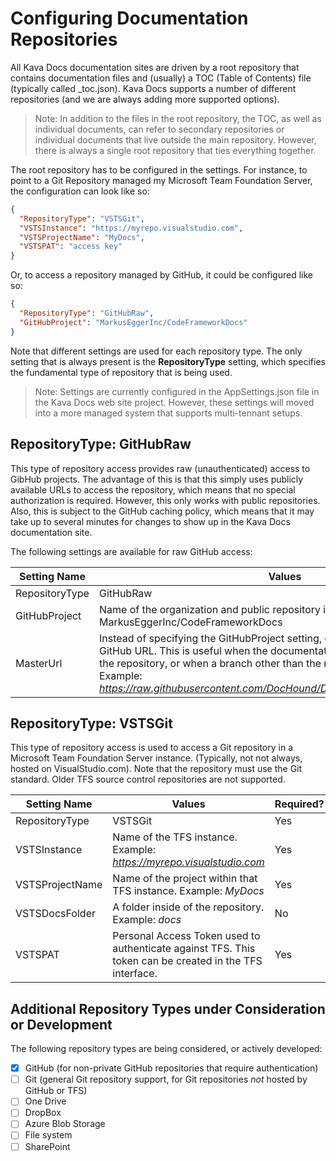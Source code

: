 # Configuring Documentation Repositories

All Kava Docs documentation sites are driven by a root repository that contains documentation files and (usually) a TOC (Table of Contents) file (typically called _toc.json). Kava Docs supports a number of different repositories (and we are always adding more supported options). 

> Note: In addition to the files in the root repository, the TOC, as well as individual documents, can refer to secondary repositories or individual documents that live outside the main repository. However, there is always a single root repository that ties everything together.

The root repository has to be configured in the settings. For instance, to point to a Git Repository managed my Microsoft Team Foundation Server, the configuration can look like so:

```json
{
  "RepositoryType": "VSTSGit",
  "VSTSInstance": "https://myrepo.visualstudio.com",
  "VSTSProjectName": "MyDocs",
  "VSTSPAT": "access key"
}
```

Or, to access a repository managed by GitHub, it could be configured like so:

```json
{
  "RepositoryType": "GitHubRaw",
  "GitHubProject": "MarkusEggerInc/CodeFrameworkDocs"
}
```

Note that different settings are used for each repository type. The only setting that is always present is the **RepositoryType** setting, which specifies the fundamental type of repository that is being used.

> Note: Settings are currently configured in the AppSettings.json file in the Kava Docs web site project. However, these settings will moved into a more managed system that supports multi-tennant setups.

## RepositoryType: GitHubRaw

This type of repository access provides raw (unauthenticated) access to GibHub projects. The advantage of this is that this simply uses publicly available URLs to access the repository, which means that no special authorization is required. However, this only works with public repositories. Also, this is subject to the GitHub caching policy, which means that it may take up to several minutes for changes to show up in the Kava Docs documentation site.

The following settings are available for raw GitHub access:



| Setting Name   | Values                                   | Required? |
|----------------|------------------------------------------|-----------|
| RepositoryType | GitHubRaw                                | Yes       |
| GitHubProject  | Name of the organization and public repository in GitHub. Example: MarkusEggerInc/CodeFrameworkDocs | No        |
| MasterUrl      | Instead of specifying the GitHubProject setting, one can specify a full raw GitHub URL. This is useful when the documentation starts as a sub-folder of the repository, or when a branch other than the master branch is desired. Example: *https://raw.githubusercontent.com/DocHound/DocHoundEngine/master/Docs/* | No        |

## RepositoryType: VSTSGit

This type of repository access is used to access a Git repository in a Microsoft Team Foundation Server instance. (Typically, not not always, hosted on VisualStudio.com). Note that the repository must use the Git standard. Older TFS source control repositories are not supported.



| Setting Name    | Values                                   | Required? |
|-----------------|------------------------------------------|-----------|
| RepositoryType  | VSTSGit                                  | Yes       |
| VSTSInstance    | Name of the TFS instance. Example: *https://myrepo.visualstudio.com* | Yes       |
| VSTSProjectName | Name of the project within that TFS instance. Example: *MyDocs* | Yes       |
| VSTSDocsFolder  | A folder inside of the repository. Example: *docs* | No        |
| VSTSPAT         | Personal Access Token used to authenticate against TFS. This token can be created in the TFS interface. | Yes       |

## Additional Repository Types under Consideration or Development
The following repository types are being considered, or actively developed:

* [x] GitHub (for non-private GitHub repositories that require authentication)
* [ ] Git (general Git repository support, for Git repositories *not* hosted by GitHub or TFS)
* [ ] One Drive
* [ ] DropBox
* [ ] Azure Blob Storage
* [ ] File system
* [ ] SharePoint
